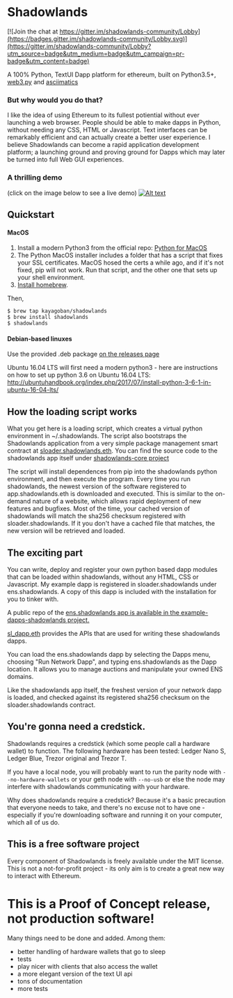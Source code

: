 # Shadowlands

[![Join the chat at https://gitter.im/shadowlands-community/Lobby](https://badges.gitter.im/shadowlands-community/Lobby.svg)](https://gitter.im/shadowlands-community/Lobby?utm_source=badge&utm_medium=badge&utm_campaign=pr-badge&utm_content=badge)

A 100% Python, TextUI Dapp platform for ethereum, built on Python3.5+, [web3.py](https://github.com/ethereum/web3.py) and [asciimatics](https://github.com/peterbrittain/asciimatics)

### But why would you do that?

I like the idea of using Ethereum to its fullest potiential without ever launching a web browser.  People should be able to make dapps in Python, without needing any CSS, HTML or Javascript.  Text interfaces can be remarkably efficient and can actually create a better user experience.  I believe Shadowlands can become a rapid application development platform; a launching ground and proving ground for Dapps which may later be turned into full Web GUI experiences.

### A thrilling demo

(click on the image below to see a live demo)
 [![Alt text](https://github.com/kayagoban/shadowlands/blob/master/demo_screenshot.png?raw=true)](https://asciinema.org/a/zZeRkHwWUYk7QDOlSBdziUjeR) 
 

## Quickstart

#### MacOS
1. Install a modern Python3 from the official repo: [Python for MacOS](https://www.python.org/downloads/mac-osx/) 
2. The Python MacOS installer includes a folder that has a script that fixes your SSL certificates.  MacOS hosed the certs a while ago, and if it's not fixed, pip will not work.  Run that script, and the other one that sets up your shell environment.
3. [Install homebrew](https://brew.sh).   

Then,

```
$ brew tap kayagoban/shadowlands
$ brew install shadowlands
$ shadowlands
```

#### Debian-based linuxes
Use the provided .deb package [on the releases page](https://github.com/kayagoban/shadowlands/releases) 

Ubuntu 16.04 LTS will first need a modern python3 - here are instructions on how to set up python 3.6 on Ubuntu 16.04 LTS: http://ubuntuhandbook.org/index.php/2017/07/install-python-3-6-1-in-ubuntu-16-04-lts/

## How the loading script works

What you get here is a loading script, which creates a virtual python environment in ~/.shadowlands.  The script also bootstraps the Shadowlands application from a very simple package management smart contract at [sloader.shadowlands.eth](https://etherscan.io/address/sloader.shadowlands.eth).   You can find the source code to the shadowlands app itself under [shadowlands-core project](https://github.com/kayagoban/shadowlands-core)

The script will install dependences from pip into the shadowlands python environment, and then execute the program.  Every time you run shadowlands, the newest version of the software registered to app.shadowlands.eth is downloaded and executed.  This is similar to the on-demand nature of a website, which allows rapid deployment of new features and bugfixes.  Most of the time, your cached version of shadowlands will match the sha256 checksum registered with sloader.shadowlands.  If it you don't have a cached file that matches, the new version will be retrieved and loaded.

## The exciting part

You can write, deploy and register your own python based dapp modules that can be loaded within shadowlands, without any HTML, CSS or Javascript.  My example dapp is registered in sloader.shadowlands under ens.shadowlands.  A copy of this dapp is included with the installation for you to tinker with.  

A public repo of the [ens.shadowlands app is available in the example-dapps-shadowlands project. ](https://github.com/kayagoban/example-dapps-shadowlands)

[sl_dapp.eth](https://github.com/kayagoban/shadowlands-core/blob/master/shadowlands/sl_dapp.py) provides the APIs that are used for writing these shadowlands dapps.

You can load the ens.shadowlands dapp by selecting the Dapps menu, choosing "Run Network Dapp", and typing ens.shadowlands as the Dapp location.  It allows you to manage auctions and manipulate your owned ENS domains.

Like the shadowlands app itself, the freshest version of your network dapp is loaded, and checked against its registered sha256 checksum on the sloader.shadowlands contract.

## You're gonna need a credstick.


Shadowlands requires a credstick (which some people call a hardware wallet) to function.  The following hardware has been tested: Ledger Nano S, Ledger Blue, Trezor original and Trezor T.


If you have a local node, you will probably want to run the parity node with ```--no-hardware-wallets``` or your geth node with ```--no-usb``` or else the node may interfere with shadowlands communicating with your hardware.  


Why does shadowlands require a credstick?  Because it's a basic precaution that everyone needs to take, and there's no excuse not to have one - especially if you're downloading software and running it on your computer, which all of us do.

## This is a free software project

Every component of Shadowlands is freely available under the MIT license.  This is not a not-for-profit project - its only aim is to create a great new way to interact with Ethereum. 

# This is a Proof of Concept release, not production software!

Many things need to be done and added.  Among them:

* better handling of hardware wallets that go to sleep
* tests
* play nicer with clients that also access the wallet
* a more elegant version of the text UI api
* tons of documentation
* more tests

